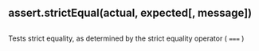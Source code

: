 ## assert.strictEqual(actual, expected\[, message\])

## 

Tests strict equality, as determined by the strict equality operator ( `===` )